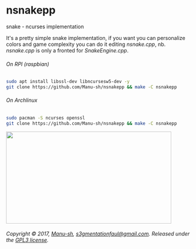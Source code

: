 # nsnakepp
snake - ncurses implementation

It's a pretty simple snake implementation, if you want you can personalize colors and game complexity you can do it editing *nsnake.cpp*, nb. *nsnake.cpp* is only a fronted for *SnakeEngine.cpp*.

###### On RPI (raspbian)
``` bash
sudo apt install libssl-dev libncursesw5-dev -y
git clone https://github.com/Manu-sh/nsnakepp && make -C nsnakepp
```
###### On Archlinux
``` bash
sudo pacman -S ncurses openssl
git clone https://github.com/Manu-sh/nsnakepp && make -C nsnakepp
```

<img src="https://raw.githubusercontent.com/Manu-sh/nsnakepp/master/screenshots/01.jpg" width="450" height="250"/>


###### Copyright © 2017, [Manu-sh](https://github.com/Manu-sh), s3gmentationfaul@gmail.com. Released under the [GPL3 license](LICENSE).
